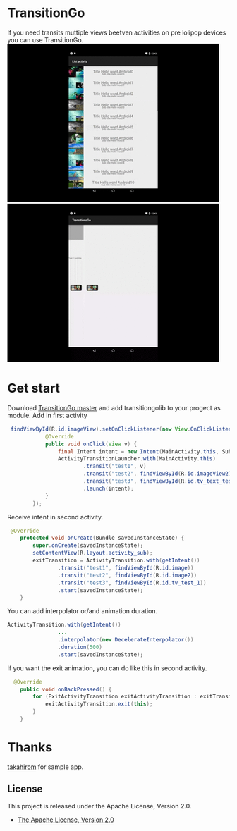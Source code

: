 # TransitionGo 
If you need transits muttiple views beetven activities on pre lolipop devices you can use TransitionGo.
![list](docs/list.gif)![activity](docs/activity.gif)

# Get start
Download [TransitionGo master](https://github.com/EnterPrayz/TransitionsGo/archive/master.zip) and add transitiongolib to your progect as module.
Add in first activity 
```java
 findViewById(R.id.imageView).setOnClickListener(new View.OnClickListener() {
            @Override
            public void onClick(View v) {
                final Intent intent = new Intent(MainActivity.this, SubActivity.class);
                ActivityTransitionLauncher.with(MainActivity.this)
                        .transit("test1", v)
                        .transit("test2", findViewById(R.id.imageView2))
                        .transit("test3", findViewById(R.id.tv_text_test1))
                        .launch(intent);
            }
        });
```
Receive intent in second activity.
```java
 @Override
    protected void onCreate(Bundle savedInstanceState) {
        super.onCreate(savedInstanceState);
        setContentView(R.layout.activity_sub);
        exitTransition = ActivityTransition.with(getIntent())
                .transit("test1", findViewById(R.id.image))
                .transit("test2", findViewById(R.id.image2))
                .transit("test3", findViewById(R.id.tv_test_1))
                .start(savedInstanceState);
    }
```
You can add interpolator or/and animation duration.
```java
ActivityTransition.with(getIntent())
                ...
                .interpolator(new DecelerateInterpolator())
                .duration(500)
                .start(savedInstanceState);
```
If you want the exit animation, you can do like this in second activity.
```java
  @Override
    public void onBackPressed() {
        for (ExitActivityTransition exitActivityTransition : exitTransition) {
            exitActivityTransition.exit(this);
        }
    }
 ```
# Thanks
[takahirom](https://github.com/takahirom) for sample app.

## License
This project is released under the Apache License, Version 2.0.

* [The Apache License, Version 2.0](http://www.apache.org/licenses/LICENSE-2.0)
